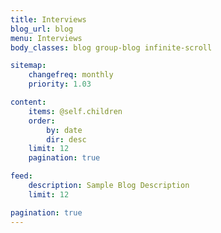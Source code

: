 ```yaml
---
title: Interviews
blog_url: blog
menu: Interviews
body_classes: blog group-blog infinite-scroll

sitemap:
    changefreq: monthly
    priority: 1.03

content:
    items: @self.children
    order:
        by: date
        dir: desc
    limit: 12
    pagination: true

feed:
    description: Sample Blog Description
    limit: 12

pagination: true
---
```


